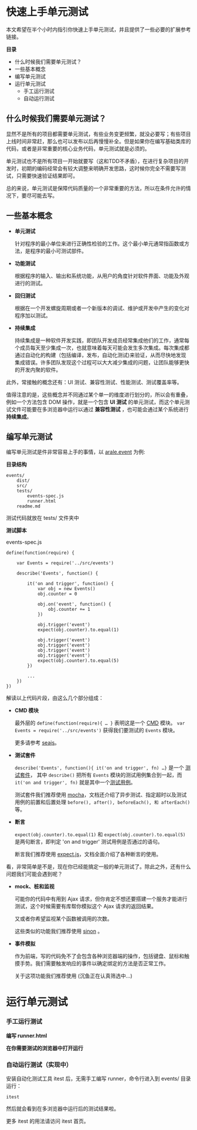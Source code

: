 # 快速上手单元测试

本文希望在半个小时内指引你快速上手单元测试，并且提供了一些必要的扩展参考链接。

**目录**

- 什么时候我们需要单元测试？
- 一些基本概念
- 编写单元测试
- 运行单元测试
    - 手工运行测试
    - 自动运行测试

## 什么时候我们需要单元测试？

显然不是所有的项目都需要单元测试，有些业务变更频繁，就没必要写；有些项目上线时间非常赶，那么也可以发布以后再慢慢补全。但是如果你在编写基础类库的代码，或者是非常重要的核心业务代码，单元测试就是必须的。

单元测试也不是所有项目一开始就要写（这和TDD不矛盾），在进行复杂项目的开发时，初期的编码经常会有较大调整来明确开发思路，这时候你完全不需要写测试，只需要快速验证结果即可。

总的来说，单元测试是保障代码质量的一个非常重要的方法，所以在条件允许的情况下，要尽可能去写。

## 一些基本概念

- **单元测试** 
    
    针对程序的最小单位来进行正确性检验的工作。这个最小单元通常指函数或方法，是程序的最小可测试部件。
    
- **功能测试**

    根据程序的输入、输出和系统功能，从用户的角度针对软件界面、功能及外观进行的测试。
    
- **回归测试**

    根据在一个开发螺旋周期或者一个新版本的调试、维护或开发中产生的变化对程序加以测试。
     
- **持续集成**

    持续集成是一种软件开发实践，即团队开发成员经常集成他们的工作，通常每个成员每天至少集成一次，也就意味着每天可能会发生多次集成。每次集成都通过自动化的构建（包括编译，发布，自动化测试)来验证，从而尽快地发现集成错误。许多团队发现这个过程可以大大减少集成的问题，让团队能够更快的开发内聚的软件。


此外，常接触的概念还有：UI 测试、兼容性测试、性能测试、测试覆盖率等。

值得注意的是，这些概念并不同通过某个单一的维度进行划分的，所以会有重叠，例如一个方法包含 DOM 操作，就是一个包含 **UI 测试** 的单元测试，而这个单元测试文件可能要在多浏览器中运行以通过 **兼容性测试** ，也可能会通过某个系统进行 **持续集成**。

## 编写单元测试

编写单元测试是件非常容易上手的事情，以 [arale.event](https://github.com/aralejs/events) 为例:

**目录结构**

    events/
        dist/
        src/
        tests/
            events-spec.js
            runner.html
        readme.md

测试代码就放在 tests/ 文件夹中

**测试脚本**

events-spec.js

    define(function(require) {

        var Events = require('../src/events')
    
        describe('Events', function() {
    
            it('on and trigger', function() {
                var obj = new Events()
                obj.counter = 0
        
                obj.on('event', function() {
                    obj.counter += 1
                })
        
                obj.trigger('event')
                expect(obj.counter).to.equal(1)
        
                obj.trigger('event')
                obj.trigger('event')
                obj.trigger('event')
                obj.trigger('event')
                expect(obj.counter).to.equal(5)
            })
            
            ...
        })
    })

解读以上代码片段，由这么几个部分组成：

- **CMD 模块**

    最外层的 `define(function(require){ … }` 表明这是一个 [CMD]() 模块。
    `var Events = require('../src/events')` 获得我们要测试的 `Events` 模块。
    
    更多请参考 [seajs](http://seajs.org)。
    
- **测试套件**

    `describe('Events', function(){ it('on and trigger', fn) …}` 是一个 [测试套件]()， 其中 `describe()` 把所有 `Events` 模块的测试用例集合到一起，而 `it('on and trigger', fn)` 就是其中一个[测试用例]()。
    
    测试套件我们推荐使用 [mocha](mocha.md)，文档还介绍了异步测试、指定超时以及测试用例的前置和后置处理 `before(), after(), beforeEach(), 和 afterEach()`等。
    
- **断言**

    `expect(obj.counter).to.equal(1)` 和 `expect(obj.counter).to.equal(5)` 是两句断言，即判定 'on and trigger' 测试用例是否通过的语句。
    
    断言我们推荐使用 [expect.js](expect.js.md)，文档全面介绍了各种断言的使用。

看，非常简单是不是，现在你已经能搞定一般的单元测试了。除此之外，还有什么问题我们可能会遇到呢？

- **mock、桩和监视**

    可能你的代码中有用到 Ajax 请求，但你肯定不想还要搭建一个服务才能进行测试，这个时候需要有库帮你模拟这个 Ajax 请求的返回结果。
    
    又或者你希望监视某个函数被调用的次数。
    
    这些类似的功能我们推荐使用 [sinon](http://sinonjs.org/) 。

- **事件模拟**

    作为前端，写的代码免不了会包含各种浏览器端的操作，包括键盘、鼠标和触摸手势。我们需要触发响应的事件以确定绑定的方法是否正常工作。
    
    关于这项功能我们推荐使用 (沉鱼正在认真筛选中…)

# 运行单元测试

### 手工运行测试

**编写 runner.html**

**在你需要测试的浏览器中打开运行**

### 自动运行测试（实现中）

安装自动化测试工具 itest 后，无需手工编写 runner，命令行进入到 events/ 目录运行：

    itest

然后就会看到在多浏览器中运行后的测试结果啦。

更多 itest 的用法请访问 itest 首页。

